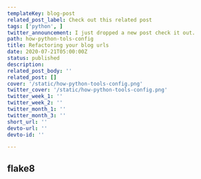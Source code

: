 ```yaml
---
templateKey: blog-post
related_post_label: Check out this related post
tags: ['python', ]
twitter_announcement: I just dropped a new post check it out.
path: how-python-tols-config
title: Refactoring your blog urls
date: 2020-07-21T05:00:00Z
status: published
description:
related_post_body: ''
related_post: []
cover: '/static/how-python-tools-config.png'
twitter_cover: '/static/how-python-tools-config.png'
twitter_week_1: ''
twitter_week_2: ''
twitter_month_1: ''
twitter_month_3: ''
short_url: ''
devto-url: ''
devto-id: ''

---
```



## flake8
